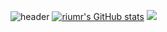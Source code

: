 ![header](https://capsule-render.vercel.app/api?type=wave&color=auto&height=300&section=header&text=KimTaeHyeung&fontSize=90)
[![riumr's GitHub stats](https://github-readme-stats.vercel.app/api?username=riumr)](https://github.com/riumr/github-readme-stats)
<img src="https://img.shields.io/badge/python-blue?style=flat&logo=python&logoColor=white"/>

